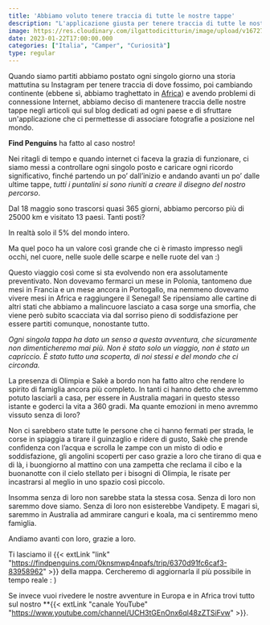 ```yaml
---
title: 'Abbiamo voluto tenere traccia di tutte le nostre tappe' 
description: "L'applicazione giusta per tenere traccia di tutte le nostre le tappe in giro per il mondo"
image: https://res.cloudinary.com/ilgattodicitturin/image/upload/v1672751449/Articoli/findpenguins_logo_standard_rgb_glv3wg.png
date: 2023-01-22T17:00:00.000
categories: ["Italia", "Camper", "Curiosità"]
type: regular
---
```


Quando siamo partiti abbiamo postato ogni singolo giorno una storia mattutina su Instagram per tenere traccia di dove fossimo, poi cambiando continente (ebbene sì, abbiamo traghettato in [Africa](https://www.youtube.com/playlist?list=PLHaclq_J5PZ929klaWueEsMuZZvFWZKIB)) e avendo problemi di connessione Internet, abbiamo deciso di mantenere traccia delle nostre tappe negli articoli qui sul blog dedicati ad ogni paese e di sfruttare un'applicazione che ci permettesse di associare fotografie a posizione nel mondo. 

**Find Penguins** ha fatto al caso nostro! 

Nei ritagli di tempo e quando internet ci faceva la grazia di funzionare, ci siamo messi a controllare ogni singolo posto e caricare ogni ricordo significativo, finché partendo un po’ dall’inizio e andando avanti un po’ dalle ultime tappe, _tutti i puntalini si sono riuniti a creare il disegno del nostro percorso_.

Dal 18 maggio sono trascorsi quasi 365 giorni, abbiamo percorso più di 25000 km e visitato 13 paesi. Tanti posti? 

In realtà solo il 5% del mondo intero.

Ma quel poco ha un valore così grande che ci è rimasto impresso negli occhi, nel cuore, nelle suole delle scarpe e nelle ruote del van :)

Questo viaggio così come si sta evolvendo non era assolutamente preventivato. Non dovevamo fermarci un mese in Polonia, tantomeno due mesi in Francia e un mese ancora in Portogallo, ma nemmeno dovevamo vivere mesi in Africa e raggiungere il Senegal! Se ripensiamo alle cartine di altri stati che abbiamo a malincuore lasciato a casa sorge una smorfia, che viene però subito scacciata via dal sorriso pieno di soddisfazione per essere partiti comunque, nonostante tutto.

_Ogni singola tappa ha dato un senso a questa avventura, che sicuramente non dimenticheremo mai più. Non è stato solo un viaggio, non è stato un capriccio. È stato tutto una scoperta, di noi stessi e del mondo che ci circonda._

La presenza di Olimpia e Sakè a bordo non ha fatto altro che rendere lo spirito di famiglia ancora più completo. In tanti ci hanno detto che avremmo potuto lasciarli a casa, per essere in Australia magari in questo stesso istante e goderci la vita a 360 gradi. Ma quante emozioni in meno avremmo vissuto senza di loro?

Non ci sarebbero state tutte le persone che ci hanno fermati per strada, le corse in spiaggia a tirare il guinzaglio e ridere di gusto, Sakè che prende confidenza con l’acqua e scrolla le zampe con un misto di odio e soddisfazione, gli angolini scoperti per caso grazie a loro che tirano di qua e di là, i buongiorno al mattino con una zampetta che reclama il cibo e la buonanotte con il cielo stellato per i bisogni di Olimpia, le risate per incastrarsi al meglio in uno spazio così piccolo.

Insomma senza di loro non sarebbe stata la stessa cosa. Senza di loro non saremmo dove siamo. Senza di loro non esisterebbe Vandipety. E magari sì, saremmo in Australia ad ammirare canguri e koala, ma ci sentiremmo meno famiglia.

Andiamo avanti con loro, grazie a loro.

Ti lasciamo il {{< extLink "link" "https://findpenguins.com/0knsmwp4npafs/trip/6370d91fc6caf3-83958962" >}} della mappa. Cercheremo di aggiornarla il più possibile in tempo reale : )

Se invece vuoi rivedere le nostre avventure in Europa e in Africa trovi tutto sul nostro **{{< extLink "canale YouTube" "https://www.youtube.com/channel/UCH3tGEnOnx6ql48zZTSiFvw" >}}. 
